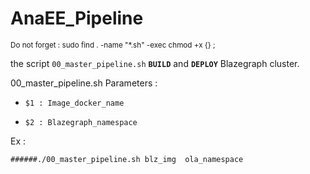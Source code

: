 # AnaEE_Pipeline
<sup>Do not forget : sudo find . -name "*.sh" -exec chmod +x {} \; </sub>

the script `00_master_pipeline.sh` **`BUILD`** and **`DEPLOY`** Blazegraph cluster.

00_master_pipeline.sh Parameters :
 
-     $1 : Image_docker_name
     
-     $2 : Blazegraph_namespace

Ex :

    
    ######./00_master_pipeline.sh blz_img  ola_namespace
     
     

